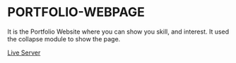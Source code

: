 # PORTFOLIO-WEBPAGE
It is the Portfolio Website where you can show you skill, and interest. It used the collapse module to show the page. 

[Live Server](https://diamondabhishek.github.io/PORTFOLIO-WEBPAGE/ "Click Me")
